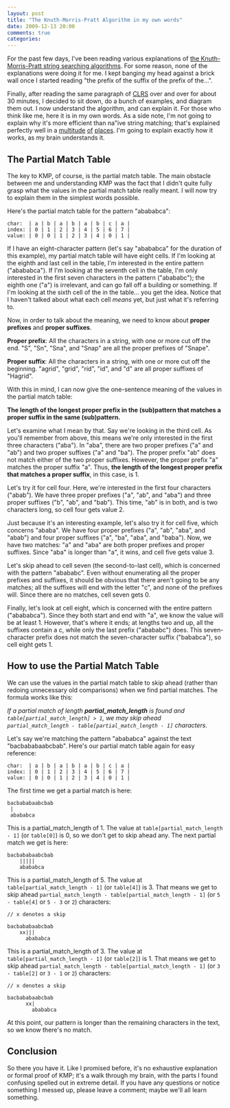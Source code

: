 ```yaml
---
layout: post
title: "The Knuth-Morris-Pratt Algorithm in my own words"
date: 2009-12-13 20:00
comments: true
categories: 
---
```


For the past few days, I've been reading various explanations of [the Knuth-Morris-Pratt string searching algorithms](http://en.wikipedia.org/wiki/Knuth-Morris-Pratt_algorithm). For some reason, none of the explanations were doing it for me. I kept banging my head against a brick wall once I started reading "the prefix of the suffix of the prefix of the...".

Finally, after reading the same paragraph of [CLRS](http://www.amazon.com/Introduction-Algorithms-Third-Thomas-Cormen/dp/0262033844/) over and over for about 30 minutes, I decided to sit down, do a bunch of examples, and diagram them out. I now understand the algorithm, and can explain it. For those who think like me, here it is in my own words. As a side note, I'm not going to explain why it's more efficient than na"ive string matching; that's explained perfectly well in a [multitude](http://en.wikipedia.org/wiki/Knuth-Morris-Pratt_algorithm) [of](http://www.ics.uci.edu/~eppstein/161/960227.html) [places](http://www.personal.kent.edu/~rmuhamma/Algorithms/MyAlgorithms/StringMatch/kuthMP.htm). I'm going to explain exactly how it works, as my brain understands it.

The Partial Match Table
-----------------------

The key to KMP, of course, is the partial match table. The main obstacle between me and understanding KMP was the fact that I didn't quite fully grasp what the values in the partial match table really meant. I will now try to explain them in the simplest words possible.

Here's the partial match table for the pattern "abababca":

```
char:  | a | b | a | b | a | b | c | a |
index: | 0 | 1 | 2 | 3 | 4 | 5 | 6 | 7 | 
value: | 0 | 0 | 1 | 2 | 3 | 4 | 0 | 1 |
```

If I have an eight-character pattern (let's say "abababca" for the duration of this example), my partial match table will have eight cells. If I'm looking at the eighth and last cell in the table, I'm interested in the entire pattern ("abababca"). If I'm looking at the seventh cell in the table, I'm only interested in the first seven characters in the pattern ("abababc"); the eighth one ("a") is irrelevant, and can go fall off a building or something.  If I'm looking at the sixth cell of the in the table... you get the idea. Notice that I haven't talked about what each cell *means* yet, but just what it's referring to.

Now, in order to talk about the meaning, we need to know about **proper prefixes** and **proper suffixes**.

**Proper prefix**: All the characters in a string, with one or more cut off the end. "S", "Sn", "Sna", and "Snap" are all the proper prefixes of "Snape".

**Proper suffix**: All the characters in a string, with one or more cut off the beginning. "agrid", "grid", "rid", "id", and "d" are all proper suffixes of "Hagrid".

With this in mind, I can now give the one-sentence meaning of the values in the partial match table:

**The length of the longest proper prefix in the (sub)pattern that matches a proper suffix in the same (sub)pattern.**

Let's examine what I mean by that. Say we're looking in the third cell. As you'll remember from above, this means we're only interested in the first three characters ("aba"). In "aba", there are two proper prefixes ("a" and "ab") and two proper suffixes ("a" and "ba"). The proper prefix "ab" does not match either of the two proper suffixes. However, the proper prefix "a" matches the proper suffix "a". Thus, **the length of the longest proper prefix that matches a proper suffix**, in this case, is 1.

Let's try it for cell four. Here, we're interested in the first four characters ("abab"). We have three proper prefixes ("a", "ab", and "aba") and three proper suffixes ("b", "ab", and "bab"). This time, "ab" is in both, and is two characters long, so cell four gets value 2.

Just because it's an interesting example, let's also try it for cell five, which concerns "ababa". We have four proper prefixes ("a", "ab", "aba", and "abab") and four proper suffixes ("a", "ba", "aba", and "baba"). Now, we have two matches: "a" and "aba" are both proper prefixes and proper suffixes. Since "aba" is longer than "a", it wins, and cell five gets value 3.

Let's skip ahead to cell seven (the second-to-last cell), which is concerned with the pattern "abababc". Even without enumerating all the proper prefixes and suffixes, it should be obvious that there aren't going to be any matches; all the suffixes will end with the letter "c", and none of the prefixes will. Since there are no matches, cell seven gets 0. 

Finally, let's look at cell eight, which is concerned with the entire pattern ("abababca"). Since they both start and end with "a", we know the value will be at least 1. However, that's where it ends; at lengths two and up, all the suffixes contain a c, while only the last prefix ("abababc") does. This seven-character prefix does not match the seven-character suffix ("bababca"), so cell eight gets 1.

How to use the Partial Match Table
----------------------------------

We can use the values in the partial match table to skip ahead (rather than redoing unnecessary old comparisons) when we find partial matches. The formula works like this:

*If a partial match of length **partial_match_length** is found and `table[partial_match_length] > 1`, we may skip ahead `partial_match_length - table[partial_match_length - 1]` characters.*

Let's say we're matching the pattern "abababca" against the text "bacbababaabcbab". Here's our partial match table again for easy reference:

```
char:  | a | b | a | b | a | b | c | a |
index: | 0 | 1 | 2 | 3 | 4 | 5 | 6 | 7 | 
value: | 0 | 0 | 1 | 2 | 3 | 4 | 0 | 1 |
```

The first time we get a partial match is here:

```
bacbababaabcbab
 |
 abababca
```

This is a partial_match_length of 1. The value at `table[partial_match_length - 1]` (or `table[0]`) is 0, so we don't get to skip ahead any. The next partial match we get is here:

```
bacbababaabcbab
    |||||
    abababca
```

This is a partial_match_length of 5. The value at `table[partial_match_length - 1]` (or `table[4]`) is 3. That means we get to skip ahead `partial_match_length - table[partial_match_length - 1]` (or `5 - table[4]` or `5 - 3` or `2`) characters:

```
// x denotes a skip

bacbababaabcbab
    xx|||
      abababca
```

This is a partial_match_length of 3. The value at `table[partial_match_length - 1]` (or `table[2]`) is 1. That means we get to skip ahead `partial_match_length - table[partial_match_length - 1]` (or `3 - table[2]` or `3 - 1` or `2`) characters:

```
// x denotes a skip

bacbababaabcbab
      xx|
        abababca
```

At this point, our pattern is longer than the remaining characters in the text, so we know there's no match.

Conclusion
----------

So there you have it. Like I promised before, it's no exhaustive explanation or formal proof of KMP; it's a walk through my brain, with the parts I found confusing spelled out in extreme detail. If you have any questions or notice something I messed up, please leave a comment; maybe we'll all learn something.